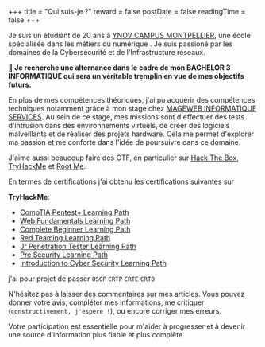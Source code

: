 +++
title = "Qui suis-je ?"
reward = false
postDate = false
readingTime = false
+++


Je suis un étudiant de 20 ans à [YNOV CAMPUS MONTPELLIER](https://www.ynov.com/campus/montpellier), une école spécialisée dans les métiers du numérique . Je suis passioné par les domaines de la Cybersécurité et de l'Infrastructure réseaux.

**🚨 Je recherche une alternance dans le cadre de mon BACHELOR 3 INFORMATIQUE qui sera un véritable tremplin en vue de mes objectifs futurs.**

En plus de mes compétences théoriques, j'ai pu acquérir des compétences techniques notamment grâce à mon stage chez [MAGEWEB INFORMATIQUE SERVICES](https://magewebinformatique.com/). Au sein de ce stage, mes missions sont d'effectuer des tests d'intrusion dans des environnements virtuels, de créer des logiciels malveillants et de réaliser des projets hardware. 
Cela me permet d'explorer ma passion et me conforte dans l'idée de poursuivre dans ce domaine.

J'aime aussi beaucoup faire des CTF, en particulier sur  [Hack The Box](https://app.hackthebox.com/users/1412590), [TryHackMe](https://tryhackme.com/p/tabogalukas) et [Root Me](https://www.root-me.org/d0nald).

En termes de certifications j'ai obtenu les certifications suivantes sur

**TryHackMe**:
- [CompTIA Pentest+ Learning Path](https://www.linkedin.com/in/lukas-taboga-5a8040237/details/certifications/1635547234526/single-media-viewer/?profileId=ACoAADrqd1ABtPE9HFswSOM1xi1FgqiuyZRu22Y) 
- [Web Fundamentals Learning Path](https://www.linkedin.com/in/lukas-taboga-5a8040237/details/certifications/1635547234543/single-media-viewer/?profileId=ACoAADrqd1ABtPE9HFswSOM1xi1FgqiuyZRu22Y) 
- [Complete Beginner Learning Path](https://www.linkedin.com/in/lukas-taboga-5a8040237/details/certifications/1635547230732/single-media-viewer/?profileId=ACoAADrqd1ABtPE9HFswSOM1xi1FgqiuyZRu22Y) 
- [Red Teaming Learning Path](https://www.linkedin.com/in/lukas-taboga-5a8040237/details/certifications/1635547236471/single-media-viewer/?profileId=ACoAADrqd1ABtPE9HFswSOM1xi1FgqiuyZRu22Y) 
- [Jr Penetration Tester Learning Path](https://www.linkedin.com/in/lukas-taboga-5a8040237/details/certifications/1635547231681/single-media-viewer/?profileId=ACoAADrqd1ABtPE9HFswSOM1xi1FgqiuyZRu22Y) 
- [Pre Security Learning Path](https://www.linkedin.com/in/lukas-taboga-5a8040237/details/certifications/1635547230783/single-media-viewer/?profileId=ACoAADrqd1ABtPE9HFswSOM1xi1FgqiuyZRu22Y) 
- [Introduction to Cyber Security Learning Path](https://www.linkedin.com/in/lukas-taboga-5a8040237/details/certifications/1635547232696/single-media-viewer/?profileId=ACoAADrqd1ABtPE9HFswSOM1xi1FgqiuyZRu22Y)

j'ai pour projet de passer `OSCP` `CRTP` `CRTE` `CRTO`

N'hésitez pas à laisser des commentaires sur mes articles. Vous pouvez donner votre avis, compléter mes informations, me critiquer (`constructivement, j'espère !`), ou encore corriger mes erreurs.

Votre participation est essentielle pour m'aider à progresser et à devenir une source d'information plus fiable et plus complète.


